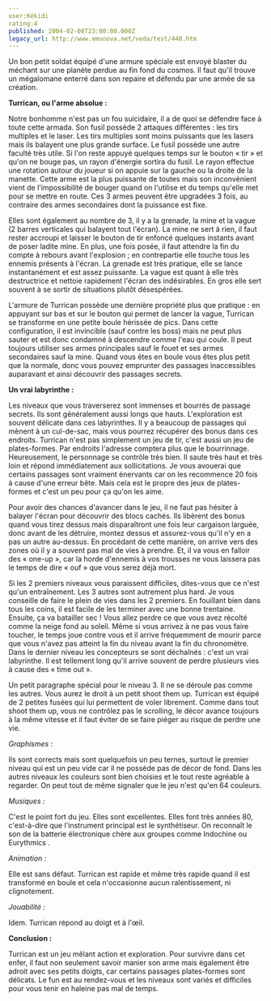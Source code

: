 ```yaml
---
user:Kékidi
rating:4
published: 2004-02-08T23:00:00.000Z
legacy_url: http://www.emunova.net/veda/test/440.htm
---
```

Un bon petit soldat équipé d'une armure spéciale est envoyé blaster du méchant sur une planète perdue au fin fond du cosmos. Il faut qu'il trouve un mégalomane enterré dans son repaire et défendu par une armée de sa création.  

  

**Turrican, ou l'arme absolue :**  

Notre bonhomme n'est pas un fou suicidaire, il a de quoi se défendre face à toute cette armada. Son fusil possède 2 attaques différentes : les tirs multiples et le laser. Les tirs multiples sont moins puissants que les lasers mais ils balayent une plus grande surface. Le fusil possède une autre faculté très utile. Si l'on reste appuyé quelques temps sur le bouton « tir » et qu'on ne bouge pas, un rayon d'énergie sortira du fusil. Le rayon effectue une rotation autour du joueur si on appuie sur la gauche ou la droite de la manette. Cette arme est la plus puissante de toutes mais son inconvénient vient de l'impossibilité de bouger quand on l'utilise et du temps qu'elle met pour se mettre en route. Ces 3 armes peuvent être upgradées 3 fois, au contraire des armes secondaires dont la puissance est fixe.  

Elles sont également au nombre de 3, il y a la grenade, la mine et la vague (2 barres verticales qui balayent tout l'écran). La mine ne sert à rien, il faut rester accroupi et laisser le bouton de tir enfoncé quelques instants avant de poser ladite mine. En plus, une fois posée, il faut attendre la fin du compte à rebours avant l'explosion ; en contrepartie elle touche tous les ennemis présents à l'écran. La grenade est très pratique, elle se lance instantanément et est assez puissante. La vague est quant à elle très destructrice et nettoie rapidement l'écran des indésirables. En gros elle sert souvent à se sortir de situations plutôt désespérées.  

L'armure de Turrican possède une dernière propriété plus que pratique : en appuyant sur bas et sur le bouton qui permet de lancer la vague, Turrican se transforme en une petite boule hérissée de pics. Dans cette configuration, il est invincible (sauf contre les boss) mais ne peut plus sauter et est donc condamné à descendre comme l'eau qui coule. Il peut toujours utiliser ses armes principales sauf le fouet et ses armes secondaires sauf la mine. Quand vous êtes en boule vous êtes plus petit que la normale, donc vous pouvez emprunter des passages inaccessibles auparavant et ainsi découvrir des passages secrets.  

  

**Un vrai labyrinthe :**  

Les niveaux que vous traverserez sont immenses et bourrés de passage secrets. Ils sont généralement aussi longs que hauts. L'exploration est souvent délicate dans ces labyrinthes. Il y a beaucoup de passages qui mènent à un cul-de-sac, mais vous pourrez récupérer des bonus dans ces endroits. Turrican n'est pas simplement un jeu de tir, c'est aussi un jeu de plates-formes. Par endroits l'adresse comptera plus que le bourrinnage. Heureusement, le personnage se contrôle très bien. Il saute très haut et très loin et répond immédiatement aux sollicitations. Je vous avouerai que certains passages sont vraiment énervants car on les recommence 20 fois à cause d'une erreur bête. Mais cela est le propre des jeux de plates-formes et c'est un peu pour ça qu'on les aime.  

Pour avoir des chances d'avancer dans le jeu, il ne faut pas hésiter à balayer l'écran pour découvrir des blocs cachés. Ils libèrent des bonus quand vous tirez dessus mais disparaîtront une fois leur cargaison larguée, donc avant de les détruire, montez dessus et assurez-vous qu'il n'y en a pas un autre au-dessus. En procédant de cette manière, on arrive vers des zones où il y a souvent pas mal de vies à prendre. Et, il va vous en falloir des « one-up », car la horde d'ennemis à vos trousses ne vous laissera pas le temps de dire « ouf » que vous serez déjà mort.  

Si les 2 premiers niveaux vous paraissent difficiles, dites-vous que ce n'est qu'un entraînement. Les 3 autres sont autrement plus hard. Je vous conseille de faire le plein de vies dans les 2 premiers. En fouillant bien dans tous les coins, il est facile de les terminer avec une bonne trentaine. Ensuite, ça va batailler sec ! Vous allez perdre ce que vous avez récolté comme la neige fond au soleil. Même si vous arrivez à ne pas vous faire toucher, le temps joue contre vous et il arrive fréquemment de mourir parce que vous n'avez pas atteint la fin du niveau avant la fin du chronomètre. Dans le dernier niveau les concepteurs se sont déchaînés : c'est un vrai labyrinthe. Il est tellement long qu'il arrive souvent de perdre plusieurs vies à cause des « time out ».  

Un petit paragraphe spécial pour le niveau 3\. Il ne se déroule pas comme les autres. Vous aurez le droit à un petit shoot them up. Turrican est équipé de 2 petites fusées qui lui permettent de voler librement. Comme dans tout shoot them up, vous ne contrôlez pas le scrolling, le décor avance toujours à la même vitesse et il faut éviter de se faire piéger au risque de perdre une vie.  

  

_Graphismes :_  

Ils sont corrects mais sont quelquefois un peu ternes, surtout le premier niveau qui est un peu vide car il ne possède pas de décor de fond. Dans les autres niveaux les couleurs sont bien choisies et le tout reste agréable à regarder. On peut tout de même signaler que le jeu n'est qu'en 64 couleurs.  

  

_Musiques :_  

C'est le point fort du jeu. Elles sont excellentes. Elles font très années 80, c'est-à-dire que l'instrument principal est le synthétiseur. On reconnaît le son de la batterie électronique chère aux groupes comme Indochine ou Eurythmics .  

  

_Animation :_  

Elle est sans défaut. Turrican est rapide et même très rapide quand il est transformé en boule et cela n'occasionne aucun ralentissement, ni clignotement.  

  

_Jouabilité :_  

Idem. Turrican répond au doigt et à l'œil.  

  

**Conclusion :**  

Turrican est un jeu mêlant action et exploration. Pour survivre dans cet enfer, il faut non seulement savoir manier son arme mais également être adroit avec ses petits doigts, car certains passages plates-formes sont délicats. Le fun est au rendez-vous et les niveaux sont variés et difficiles pour vous tenir en haleine pas mal de temps.